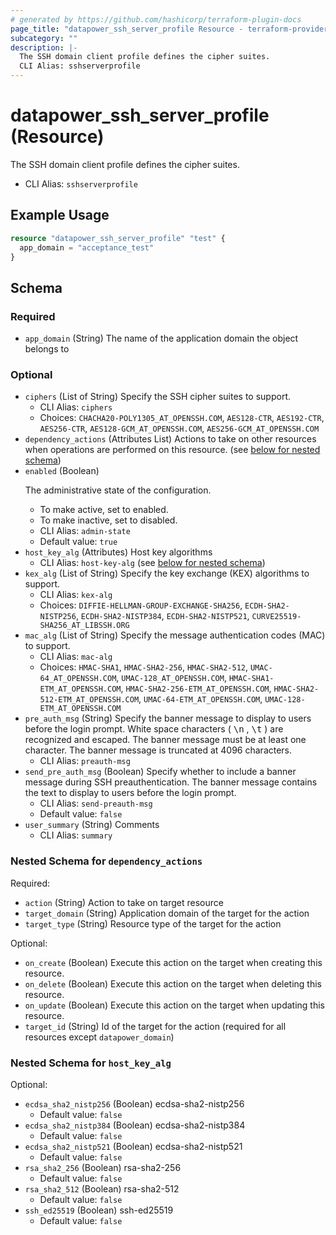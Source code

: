 ```yaml
---
# generated by https://github.com/hashicorp/terraform-plugin-docs
page_title: "datapower_ssh_server_profile Resource - terraform-provider-datapower"
subcategory: ""
description: |-
  The SSH domain client profile defines the cipher suites.
  CLI Alias: sshserverprofile
---
```


# datapower_ssh_server_profile (Resource)

The SSH domain client profile defines the cipher suites.
  - CLI Alias: `sshserverprofile`

## Example Usage

```terraform
resource "datapower_ssh_server_profile" "test" {
  app_domain = "acceptance_test"
}
```

<!-- schema generated by tfplugindocs -->
## Schema

### Required

- `app_domain` (String) The name of the application domain the object belongs to

### Optional

- `ciphers` (List of String) Specify the SSH cipher suites to support.
  - CLI Alias: `ciphers`
  - Choices: `CHACHA20-POLY1305_AT_OPENSSH.COM`, `AES128-CTR`, `AES192-CTR`, `AES256-CTR`, `AES128-GCM_AT_OPENSSH.COM`, `AES256-GCM_AT_OPENSSH.COM`
- `dependency_actions` (Attributes List) Actions to take on other resources when operations are performed on this resource. (see [below for nested schema](#nestedatt--dependency_actions))
- `enabled` (Boolean) <p>The administrative state of the configuration.</p><ul><li>To make active, set to enabled.</li><li>To make inactive, set to disabled.</li></ul>
  - CLI Alias: `admin-state`
  - Default value: `true`
- `host_key_alg` (Attributes) Host key algorithms
  - CLI Alias: `host-key-alg` (see [below for nested schema](#nestedatt--host_key_alg))
- `kex_alg` (List of String) Specify the key exchange (KEX) algorithms to support.
  - CLI Alias: `kex-alg`
  - Choices: `DIFFIE-HELLMAN-GROUP-EXCHANGE-SHA256`, `ECDH-SHA2-NISTP256`, `ECDH-SHA2-NISTP384`, `ECDH-SHA2-NISTP521`, `CURVE25519-SHA256_AT_LIBSSH.ORG`
- `mac_alg` (List of String) Specify the message authentication codes (MAC) to support.
  - CLI Alias: `mac-alg`
  - Choices: `HMAC-SHA1`, `HMAC-SHA2-256`, `HMAC-SHA2-512`, `UMAC-64_AT_OPENSSH.COM`, `UMAC-128_AT_OPENSSH.COM`, `HMAC-SHA1-ETM_AT_OPENSSH.COM`, `HMAC-SHA2-256-ETM_AT_OPENSSH.COM`, `HMAC-SHA2-512-ETM_AT_OPENSSH.COM`, `UMAC-64-ETM_AT_OPENSSH.COM`, `UMAC-128-ETM_AT_OPENSSH.COM`
- `pre_auth_msg` (String) Specify the banner message to display to users before the login prompt. White space characters ( <tt>\n</tt> , <tt>\t</tt> ) are recognized and escaped. The banner message must be at least one character. The banner message is truncated at 4096 characters.
  - CLI Alias: `preauth-msg`
- `send_pre_auth_msg` (Boolean) Specify whether to include a banner message during SSH preauthentication. The banner message contains the text to display to users before the login prompt.
  - CLI Alias: `send-preauth-msg`
  - Default value: `false`
- `user_summary` (String) Comments
  - CLI Alias: `summary`

<a id="nestedatt--dependency_actions"></a>
### Nested Schema for `dependency_actions`

Required:

- `action` (String) Action to take on target resource
- `target_domain` (String) Application domain of the target for the action
- `target_type` (String) Resource type of the target for the action

Optional:

- `on_create` (Boolean) Execute this action on the target when creating this resource.
- `on_delete` (Boolean) Execute this action on the target when deleting this resource.
- `on_update` (Boolean) Execute this action on the target when updating this resource.
- `target_id` (String) Id of the target for the action (required for all resources except `datapower_domain`)


<a id="nestedatt--host_key_alg"></a>
### Nested Schema for `host_key_alg`

Optional:

- `ecdsa_sha2_nistp256` (Boolean) ecdsa-sha2-nistp256
  - Default value: `false`
- `ecdsa_sha2_nistp384` (Boolean) ecdsa-sha2-nistp384
  - Default value: `false`
- `ecdsa_sha2_nistp521` (Boolean) ecdsa-sha2-nistp521
  - Default value: `false`
- `rsa_sha2_256` (Boolean) rsa-sha2-256
  - Default value: `false`
- `rsa_sha2_512` (Boolean) rsa-sha2-512
  - Default value: `false`
- `ssh_ed25519` (Boolean) ssh-ed25519
  - Default value: `false`
